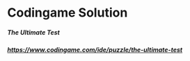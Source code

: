 # Codingame Solution

##### The Ultimate Test 
##### https://www.codingame.com/ide/puzzle/the-ultimate-test
